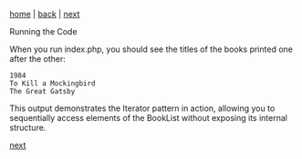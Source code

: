 [home](./page01.md)  | [back](./page05.md) | [next](./page07.md)

Running the Code

When you run index.php, you should see the titles of the books printed one after the other:
```
1984
To Kill a Mockingbird
The Great Gatsby
```
This output demonstrates the Iterator pattern in action, allowing you to sequentially access elements of the BookList without exposing its internal structure.

 [next](./page07.md)

